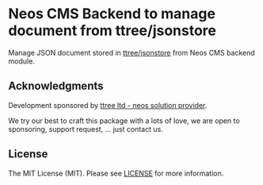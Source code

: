 # Neos CMS Backend to manage document from ttree/jsonstore

Manage JSON document stored in [ttree/jsonstore](https://github.com/ttreeagency/JsonStore) from Neos CMS backend module.

## Acknowledgments

Development sponsored by [ttree ltd - neos solution provider](http://ttree.ch).

We try our best to craft this package with a lots of love, we are open to sponsoring, support request, ... just contact us.

## License

The MIT License (MIT). Please see [LICENSE](LICENSE) for more information.
